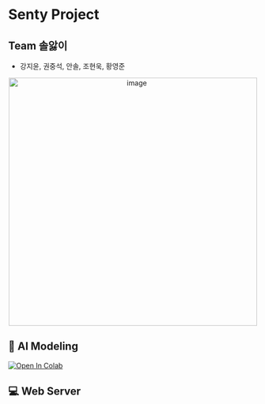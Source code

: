 # **Senty Project**




## Team 솔앓이
- 강지윤, 권중석, 안솔, 조현욱, 황영준

<p align="center">
<img width="502" alt="image" src="https://github.com/h06-Cpy/inisw-8/assets/106899647/2bd2c49e-9971-4f32-8fbd-7887935d6829">
</p>







## 🤖 AI Modeling

[![Open In Colab](https://colab.research.google.com/assets/colab-badge.svg)](https://drive.google.com/file/d/1KtYeBYy3nYnWO9lgUkJio5tN4t__u_P5/view?usp=sharing)


## 💻 Web Server


